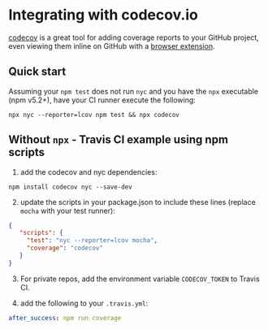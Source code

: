 # Integrating with codecov.io

[codecov](https://codecov.io/) is a great tool for adding coverage reports to your GitHub project, even viewing them inline on GitHub with a [browser extension](https://docs.codecov.io/docs/browser-extension).

## Quick start

Assuming your `npm test` does not run `nyc` and you have the `npx` executable (npm v5.2+), have your CI runner execute the following:

```shell
npx nyc --reporter=lcov npm test && npx codecov
```

## Without `npx` - Travis CI example using npm scripts

1. add the codecov and nyc dependencies:

  ```shell
  npm install codecov nyc --save-dev
  ```

2. update the scripts in your package.json to include these lines (replace `mocha` with your test runner):

  ```json
  {
     "scripts": {
       "test": "nyc --reporter=lcov mocha",
       "coverage": "codecov"
     }
  }
  ```

3. For private repos, add the environment variable `CODECOV_TOKEN` to Travis CI.

4. add the following to your `.travis.yml`:

  ```yaml
  after_success: npm run coverage
  ```

